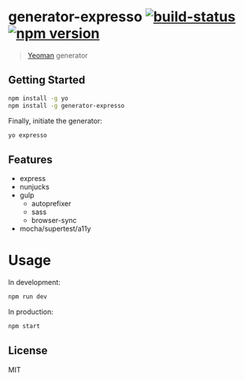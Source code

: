# generator-expresso [![build-status](https://travis-ci.org/hellobrian/generator-expresso.svg?branch=master)](https://travis-ci.org/hellobrian/generator-expresso) [![npm version](https://badge.fury.io/js/generator-expresso.svg)](https://badge.fury.io/js/generator-expresso)

> [Yeoman](http://yeoman.io) generator


## Getting Started

```bash
npm install -g yo
npm install -g generator-expresso
```

Finally, initiate the generator:

```bash
yo expresso
```

## Features

- express
- nunjucks
- gulp
  - autoprefixer
  - sass
  - browser-sync
- mocha/supertest/a11y

# Usage

In development: 

```bash
npm run dev
```

In production: 

```bash
npm start
```

## License

MIT
